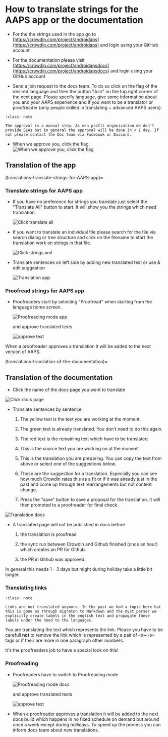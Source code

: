 # How to translate strings for the AAPS app or the documentation

* For the the strings used in the app go to [https://crowdin.com/project/androidaps](https://crowdin.com/project/androidaps) and login using your GitHub account
* For the documentation please visit [https://crowdin.com/project/androidapsdocs](https://crowdin.com/project/androidapsdocs) and login using your GitHub account

* Send a join request to the docs team. To do so click on the flag of the desired language and then the button "Join" on the top right corner of the next page. Please specify language, give some information about you and your AAPS experience and if you want to be a translator or proofreader (only people skilled in translating + advanced AAPS users).

```{admonition} Time for Approval
:class: note

The approval is a manual step. As non profit organization we don't provide SLAs but in general the approval will be done in < 1 day. If not please contact the Doc team via Facebook or Discord.
```

* When we approve you, click the flag
   ![When we approve you, click the flag](../images/translation_flags.png)

## Translation of the app

(translations-translate-strings-for-AAPS-app)=
### Translate strings for AAPS app

* If you have no preference for strings you translate just select the "Translate All" button to start. It will show you the strings which need translation.

   ![Click translate all](../images/translations-click-translate-all.png)

* If you want to translate an individual file please search for the file via search dialog or tree structure and click on the filename to start the translation work on strings in that file.

   ![Click strings.xml](../images/translations-click-strings.png)

* Translate sentences on left side by adding new translated text or use & edit suggestion 

   ![Translation app](../images/translations-translate.png)


### Proofread strings for AAPS app

* Proofreaders start by selecting "Proofread" when starting from the language home screen.

   ![Proofreading mode app](../images/translations-proofreading-mode.png) 


  and approve translated texts 
  
   ![approve text](../images/translations-proofreading.png)

When a proofreader approves a translation it will be added to the next version of AAPS.

(translations-translation-of-the-documentation)=
## Translation of the documentation

* Click the name of the docs page you want to translate

![Click docs page](../images/translation_WikiPage.png)


* Translate sentences by sentence

    1. The yellow text is the text you are working at the moment.

    1. The green text is already translated. You don't need to do this again.

    1. The red text is the remaining text which have to be translated.

    1. This is the source text you are working on at the moment

    1. This is the translation you are preparing. You can copy the text from above or select one of the suggestions below.

    1. These are the suggestion for a translation. Especially you can see how much Crowdin rates this as a fit or if it was already just in the past and come up through text rearrangements but not content change.
    1. Press the "save" button to save a proposal for the translation. It will then promoted to a proofreader for final check.

![Translation docs](../images/translation_WikiTranslate.png)

* A translated page will not be published in docs before 

    1. the translation is proofread

    1. the sync run between Crowdin and Github finished (once an hour) which creates an PR for Github.

    1. the PR in Github was approved.

In general this needs 1 - 3 days but might during holiday take a little bit longer.

### Translating links

```{admonition} Links are not translated anymore
:class: note

Links are not translated anymore. In the past we had a topic here but this is gone as through migraton to Markdown and the myst_parser we explicitly create labels in the english text and propagate these labels under the hood to the languages.

```

You are translating the text which represents the link. Please you have to be carefull **not** to remove the link which is represented by a pair of `<0></0>` tags or if their are more in one paragraph other numbers.

It's the proofreaders job to have a special look on this!

### Proofreading 

* Proofreaders have to switch to Proofreading mode 

   ![Proofreading mode docs](../images/translation_WikiProofreadingmode.png) 


  and approve translated texts 
  
   ![approve text](../images/translations-proofreading.png)

* When a proofreader approves a translation it will be added to the next docs build which happens in no fixed schedule on demand but around once a week except during hollidays. To speed up the process you can inform docs team about new translations.
